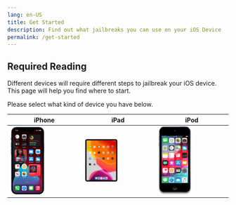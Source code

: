 ```yaml
---
lang: en-US
title: Get Started
description: Find out what jailbreaks you can use on your iOS Device
permalink: /get-started
---
```


## Required Reading

Different devices will require different steps to jailbreak your iOS device. This page will help you find where to start.

Please select what kind of device you have below.

<table>
  <colgroup><col width="33%"><col width="33%"><col width="33%"></colgroup>
  <thead>
    <tr>
      <th>iPhone</th>
      <th>iPad</th>
      <th>iPod</th>
    </tr>
  </thead>
  <tbody>
    <tr>
      <td><a href="iPhone/"><img src="/assets/images/iphone12pro.png" alt="iPhone" width="50%"></a></td>
      <td><a href="iPad/"><img src="/assets/images/iPad8,9.png" alt="iPad" width="50%"></a></td>
      <td><a href="iPod/"><img src="/assets/images/iPod9,1.png" alt="iPod" width="50%"></a></td>
    </tr>
  </tbody>
</table>
